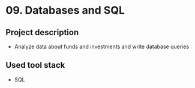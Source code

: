 # 09. Databases and SQL
## Project description
- Analyze data about funds and investments and write database queries

## Used tool stack
- SQL

